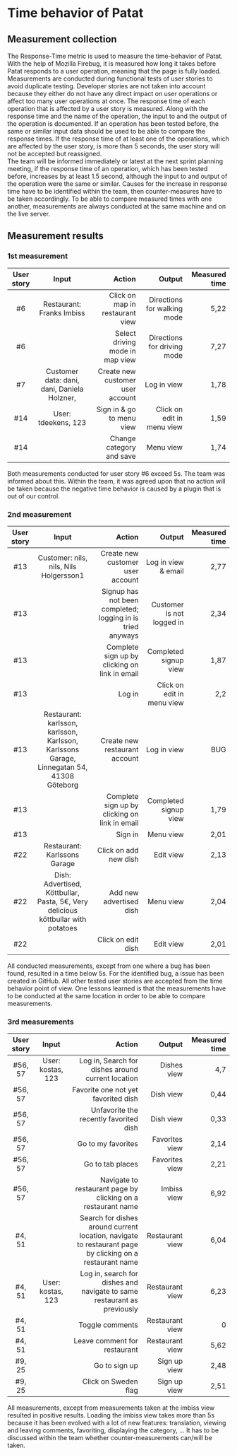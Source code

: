 # Time behavior of Patat

## Measurement collection

The Response-Time metric is used to measure the time-behavior of Patat. With the help of Mozilla Firebug, it is measured how long it takes before Patat responds to a user operation, meaning that the page is fully loaded.  Measurements are conducted during functional tests of user stories to avoid duplicate testing. Developer stories are not taken into account because they either do not have any direct impact on user operations or affect too many user operations at once. The response time of each operation that is affected by a user story is measured. Along with the response time and the name of the operation, the input to and the output of the operation is documented.  If an operation has been tested before, the same or similar input data should be used to be able to compare the response times. If the response time of at least one of the operations, which are affected by the user story, is more than 5 seconds, the user story will not be accepted but reassigned.  
The team will be informed immediately or latest at the next sprint planning meeting, if the  response time of an operation, which has been tested before, increases by at least 1.5 second, although the input to and output of the operation were the same or similar. Causes for the increase in response time have to be  identified within the team, then counter-measures have to be taken accordingly. 
To be able to compare measured times with one another, measurements are always conducted at the same machine and on the live server.

## Measurement results

### 1st measurement

| User story | Input                     				  | Action                           | Output                      | Measured time
| :--------: | :----------------------------------------: | -------------------------------: | --------------------------: | --------------:
| #6         | Restaurant: Franks Imbiss 				  | Click on map in restaurant view	 | Directions for walking mode |	5,22
| #6		 | 							 				  | Select driving mode in map view  | Directions for driving mode |	7,27
| #7         | Customer data: dani, dani, Daniela Holzner,| Create new customer user account | Log in view    			   | 1,78
| #14        | User: tdeekens, 123       				  | Sign in & go to menu view        | Click on edit in menu view  | 1,59
| #14        |                           				  | Change category and save         | Menu view                   | 1,74

Both measurements conducted for user story #6 exceed 5s. The team was informed about this. Within the team, it was agreed upon that no action will be taken because the negative time behavior is caused by a plugin that is out of our control.

### 2nd measurement

| User story | Input                     				  | Action                           | Output                      | Measured time
| :--------: | :----------------------------------------: | -------------------------------: | --------------------------: | --------------:
| #13        | Customer: nils, nils, Nils Holgersson1 | Create new customer user account	 | Log in view & email |	2,77
| #13   		 | | Signup has not been completed; logging in is tried anyways  | Customer is not logged in |	2,34
| #13        | | Complete sign up by clicking on link in email | Completed signup view | 1,87
| #13        | | Log in | Click on edit in menu view  | 2,2
| #13        | Restaurant: karlsson, karlsson, Karlsson, Karlssons Garage, Linnegatan 54, 41308 Göteborg | Create new restaurant account |  Log in view | BUG
| #13        | | Complete sign up by clicking on link in email | Completed signup view | 1,79
| #13        | | Sign in | Menu view | 2,01
| #22        | Restaurant: Karlssons Garage | Click on add new dish | Edit view | 2,13
| #22        | Dish: Advertised, Köttbullar, Pasta, 5€, Very delicious köttbullar with potatoes | Add new advertised dish | Menu view | 2,04
| #22        | | Click on edit dish | Edit view | 2,01

All conducted measurements, except from one where a bug has been found, resulted in a time below 5s. For the identified bug, a issue has been created in GitHub. All other tested user stories are accepted from the time behavior point of view. One lessons learned is that the measurements have to be conducted at the same location in order to be able to compare measurements. 

### 3rd measurements

| User story | Input                     				  | Action                           | Output                      | Measured time
| :--------: | :----------------------------------------: | -------------------------------: | --------------------------: | --------------:
| #56, 57    | User: kostas, 123 | Log in, Search for dishes around current location	 | Dishes view |	4,7
| #56, 57  	 | | Favorite one not yet favorited dish | Dish view |	0,44
| #56, 57    | | Unfavorite the recently favorited dish | Dish view | 0,33
| #56, 57    | | Go to my favorites | Favorites view  | 2,14
| #56, 57    | | Go to tab places | Favorites view | 2,21 
| #56, 57    | | Navigate to restaurant page by clicking on a restaurant name | Imbiss view | 6,92
| #4, 51     | | Search for dishes around current location, navigate to restaurant page by clicking on a restaurant name | Restaurant view | 6,04
| #4, 51     | User: kostas, 123 | Log in, search for dishes and navigate to same restaurant as previously | Restaurant view | 6,23
| #4, 51     | | Toggle comments | Restaurant view | 0
| #4, 51     | | Leave comment for restaurant | Restaurant view | 5,62
| #9, 25     | | Go to sign up | Sign up view | 2,48
| #9, 25     | | Click on Sweden flag | Sign up view | 2,51

All measurements, except from measurements taken at the imbiss view resulted in positive results. Loading the imbiss view takes more than 5s because it has been evolved with a lot of new features: translation, viewing and leaving comments, favoriting, displaying the category, ... It has to be discussed within the team whether counter-measurements can/will be taken.
